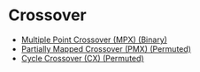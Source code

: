 # Crossover

- [Multiple Point Crossover (MPX) (Binary)](./binary/n_points_crossover.rs)
- [Partially Mapped Crossover (PMX) (Permuted)](./permuted/pmx_crossover.rs)
- [Cycle Crossover (CX) (Permuted)](./permuted/cx_crossover.rs)
